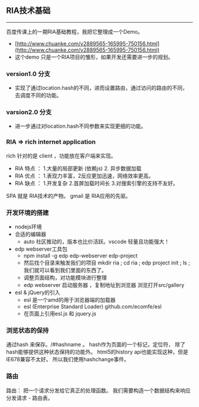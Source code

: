 ﻿## RIA技术基础
----------------

百度传课上的一期RIA基础教程，我把它整理成一个Demo。

- [http://www.chuanke.com/v2889565-165995-750156.html](http://www.chuanke.com/v2889565-165995-750156.html)
- 这个demo 只是一个RIA项目的雏形，如果开发还需要进一步的规划。

### version1.0 分支 
- 实现了通过location.hash的不同，进而设置路由，通过访问的路由的不同，去调度不同的功能。

### varsion2.0 分支 
- 进一步通过对location.hash不同参数来实现更细的功能。
    
### RIA => rich internet application  

rich 针对的是 client ，功能放在客户端来实现。

- RIA 特点 ： 1.大量的局部更新 (依赖js) 2. 异步数据加载 
- RIA 优点 ： 1.表现力丰富，2反应更加迅速，网络效率更高。
- RIA 缺点 ： 1.开发复杂 2.首屏加载时间长 3.对搜索引擎的支持不友好。

SPA 就是 RIA技术的产物。
gmail 是 RIA应用的先驱。

### 开发环境的搭建

- nodejs环境
- 合适的编辑器
    * auto 社区推动的，版本也比价活跃。vscode 轻量且功能强大！
- edp webserver工具包
    * npm install -g edp edp-webserver edp-project
    * 然后找个目录来触发我们的项目 mkdir ria ; cd ria ; edp project init ; ls ; 我们就可以看到我们里面的东西了。
    * 调整页面结构，对功能模块进行整理
    * edp webserver 启动服务器 ，复制地址到浏览器 浏览打开src/gallery
-  esl & jQuery的引入
    * esl 是一个amd的用于浏览器端的加载器
    * esl (Enterprise Standard Loader) github.com/ecomfe/esl
    * 在页面上引用esl.js 和 jquery.js

### 浏览状态的保持

通过hash 来保存。/#hashname 。 hash作为页面的一个标记，定位符，
除了hash能够提供这种状态保持的功能外。
html5的history api也能实现这种，但是IE678兼容不太好。
所以我们使用hashchange事件。

### 路由

路由： 把一个请求分发给它真正的处理函数。
我们需要构造一个数据结构来响应分发请求 -  路由表。